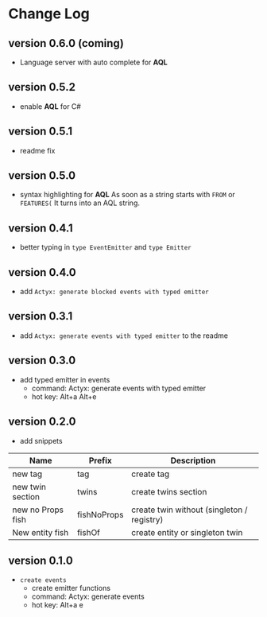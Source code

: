# Change Log

## version 0.6.0 (coming)

- Language server with auto complete for **AQL**

## version 0.5.2

- enable **AQL** for C#

## version 0.5.1

- readme fix

## version 0.5.0

- syntax highlighting for **AQL**
  As soon as a string starts with `FROM` or `FEATURES(` It turns into an AQL string.

## version 0.4.1

- better typing in `type EventEmitter` and `type Emitter`

## version 0.4.0

- add `Actyx: generate blocked events with typed emitter`

## version 0.3.1

- add `Actyx: generate events with typed emitter` to the readme

## version 0.3.0

- add typed emitter in events
  - command: Actyx: generate events with typed emitter
  - hot key: Alt+a Alt+e

## version 0.2.0

- add snippets

| Name              | Prefix      | Description                                |
| ----------------- | ----------- | ------------------------------------------ |
| new tag           | tag         | create tag                                 |
| new twin section  | twins       | create twins section                       |
| new no Props fish | fishNoProps | create twin without (singleton / registry) |
| New entity fish   | fishOf      | create entity or singleton twin            |

## version 0.1.0

- `create events`
  - create emitter functions
  - command: Actyx: generate events
  - hot key: Alt+a e
